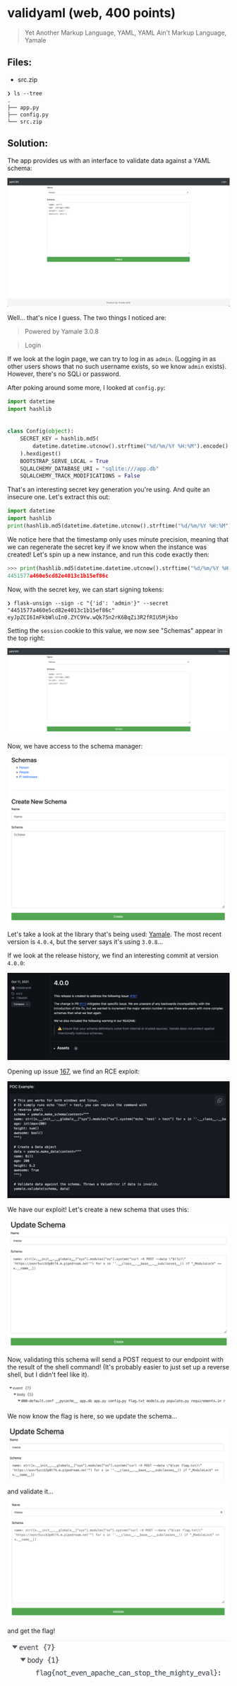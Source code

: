# validyaml (web, 400 points)

> Yet Another Markup Language, YAML, YAML Ain't Markup Language, Yamale

## Files:

- src.zip

```
❯ ls --tree
.
├── app.py
├── config.py
└── src.zip
```

## Solution:

The app provides us with an interface to validate data against a YAML schema:

![yams](../assets/yaml/yaml.png)

Well... that's nice I guess. The two things I noticed are:

> Powered by Yamale 3.0.8

> Login

If we look at the login page, we can try to log in as `admin`. (Logging in as other users shows that no such username exists, so we know `admin` exists). However, there's no SQLi or password.

After poking around some more, I looked at `config.py`:

```python
import datetime
import hashlib


class Config(object):
    SECRET_KEY = hashlib.md5(
        datetime.datetime.utcnow().strftime("%d/%m/%Y %H:%M").encode()
    ).hexdigest()
    BOOTSTRAP_SERVE_LOCAL = True
    SQLALCHEMY_DATABASE_URI = "sqlite:///app.db"
    SQLALCHEMY_TRACK_MODIFICATIONS = False
```

That's an interesting secret key generation you're using. And quite an insecure one. Let's extract this out:

```python
import datetime
import hashlib
print(hashlib.md5(datetime.datetime.utcnow().strftime("%d/%m/%Y %H:%M").encode()).hexdigest())
```

We notice here that the timestamp only uses minute precision, meaning that we can regenerate the secret key if we know when the instance was created! Let's spin up a new instance, and run this code exactly then:

```python
>>> print(hashlib.md5(datetime.datetime.utcnow().strftime("%d/%m/%Y %H:%M").encode()).hexdigest())
4451577a460e5cd82e4013c1b15ef86c
```

Now, with the secret key, we can start signing tokens:

```
❯ flask-unsign --sign -c "{'id': 'admin'}" --secret "4451577a460e5cd82e4013c1b15ef86c"
eyJpZCI6ImFkbWluIn0.ZYC9Yw.wQk75n2rK6BqZi3R2fRIU5Mjkbo
```

Setting the `session` cookie to this value, we now see "Schemas" appear in the top right:

![i'm in](../assets/yaml/schemas.png)

Now, we have access to the schema manager:

![scheming](../assets/yaml/newschema.png)

Let's take a look at the library that's being used: [Yamale](https://github.com/23andMe/Yamale). The most recent version is `4.0.4`, but the server says it's using `3.0.8`...

If we look at the release history, we find an interesting commit at version `4.0.0`:

![uh oh](../assets/yaml/hmmmmmmm.png)

Opening up issue [167](https://github.com/23andMe/Yamale/issues/167), we find an RCE exploit:

![hmmm](../assets/yaml/rce.png)

We have our exploit! Let's create a new schema that uses this:

![rce](../assets/yaml/rce_schema.png)

Now, validating this schema will send a POST request to our endpoint with the result of the shell command! (It's probably easier to just set up a reverse shell, but I didn't feel like it).

![rce](../assets/yaml/rce_ls.png)

We now know the flag is here, so we update the schema...

![meowtwo](../assets/yaml/rce_cat_schema.png)

and validate it...

![validation](../assets/yaml/validate.png)

and get the flag!

![meow!](../assets/yaml/flag.png)
